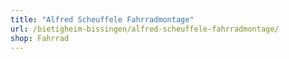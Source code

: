 ```yaml
---
title: "Alfred Scheuffele Fahrradmontage"
url: /bietigheim-bissingen/alfred-scheuffele-fahrradmontage/
shop: Fahrrad
---
```

